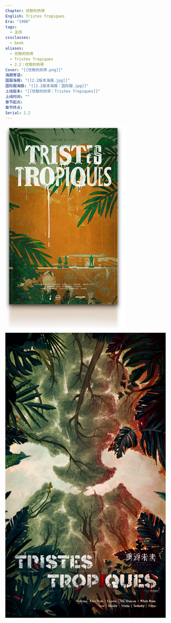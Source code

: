```yaml
---
Chapter: 忧郁的热带
English: Tristes Tropiques
Era: "1990"
tags:
  - 主线
cssclasses:
  - book
aliases:
  - 忧郁的热带
  - Tristes Tropiques
  - 2.2｜忧郁的热带
Cover: "[[忧郁的热带.png]]"
海报寄语: 
国服海报: "[[2.2版本海报.jpg]]"
国际服海报: "[[2.2版本海报｜国际服.jpg]]"
上线版本: "[[忧郁的热带｜Tristes Tropiques]]"
上线时间: ""
章节起点: 
章节终点: 
Serial: 2.2
---
```

![cover](assets/忧郁的热带｜Tristes%20Tropiques.assets/忧郁的热带.png)

![](assets/忧郁的热带｜Tristes%20Tropiques.assets/2.2版本海报.jpg)
